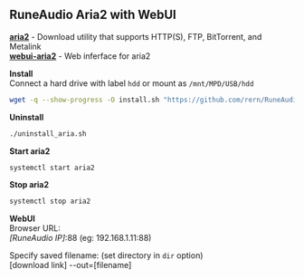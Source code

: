 RuneAudio Aria2 with WebUI
---

[**aria2**](https://aria2.github.io/) - Download utility that supports HTTP(S), FTP, BitTorrent, and Metalink  
[**webui-aria2**](https://github.com/ziahamza/webui-aria2) - Web inferface for aria2  


**Install**  
Connect a hard drive with label `hdd` or mount as `/mnt/MPD/USB/hdd`  
```sh
wget -q --show-progress -O install.sh "https://github.com/rern/RuneAudio/blob/master/aria2/install.sh?raw=1"; chmod +x install.sh; ./install.sh
```

**Uninstall**  
```sh
./uninstall_aria.sh
```

**Start aria2**  
```sh
systemctl start aria2
```

**Stop aria2**  
```sh
systemctl stop aria2
```

**WebUI**  
Browser URL:    
_[RuneAudio IP]_:88 (eg: 192.168.1.11:88)

Specify saved filename: (set directory in `dir` option)  
[download link] --out=[filename]  
